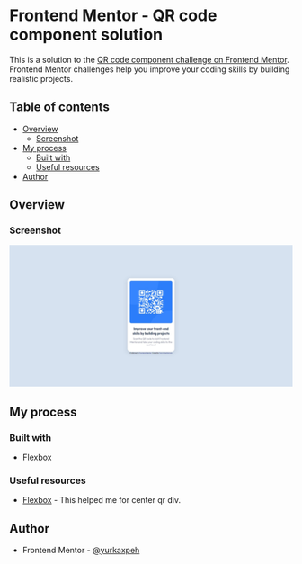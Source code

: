 # Frontend Mentor - QR code component solution

This is a solution to the [QR code component challenge on Frontend Mentor](https://www.frontendmentor.io/challenges/qr-code-component-iux_sIO_H). Frontend Mentor challenges help you improve your coding skills by building realistic projects. 

## Table of contents

- [Overview](#overview)
  - [Screenshot](#screenshot)
- [My process](#my-process)
  - [Built with](#built-with)
  - [Useful resources](#useful-resources)
- [Author](#author)

## Overview

### Screenshot

![](./screenshot.jpeg)

## My process

### Built with

- Flexbox

### Useful resources

- [Flexbox](https://developer.mozilla.org/en-US/docs/Learn/CSS/CSS_layout/Flexbox) - This helped me for center qr div.

## Author

- Frontend Mentor - [@yurkaxpeh](https://www.frontendmentor.io/profile/yurkaxpeh)